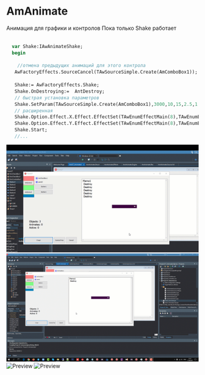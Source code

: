 # AmAnimate
Анимация для графики и контролов 
Пока только Shake работает
```pascal

  var Shake:IAwAnimateShake;
  begin
  
    //отмена предыдущих анимаций для этого контрола
   AwFactoryEffects.SourceCancel(TAwSourceSimple.Create(AmComboBox1));
   
   Shake:= AwFactoryEffects.Shake;
   Shake.OnDestroying:=  AntDestroy;
   // быстрая установка параметров
   Shake.SetParam(TAwSourceSimple.Create(AmComboBox1),3000,10,15,2.5,1.5);
   // расширенная
   Shake.Option.Effect.X.Effect.EffectSet(TAwEnumEffectMain(8),TAwEnumEffectMode(1));
   Shake.Option.Effect.Y.Effect.EffectSet(TAwEnumEffectMain(8),TAwEnumEffectMode(1));
   Shake.Start;
   //...
```
![Preview](/READMEFILES/1.gif "Фото Программы")
![Preview](/READMEFILES/2.gif "Фото Программы")
![Preview](/READMEFILES/3.gif "Фото Программы")
![Preview](/READMEFILES/5.gif "Фото Программы")